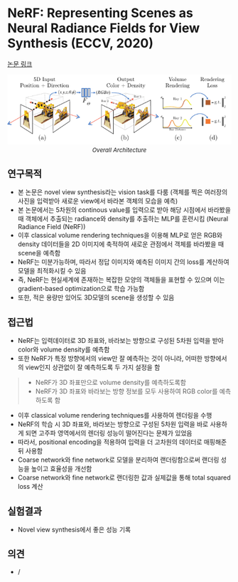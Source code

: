 # NeRF: Representing Scenes as Neural Radiance Fields for View Synthesis (ECCV, 2020)

[논문 링크](https://arxiv.org/abs/2003.08934)

<p align="center">
    <img width="600" alt='fig1' src="./img/11_01_01.png?raw=true"></br>
    <em><font size=2>Overall Architecture</font></em>
</p>

## 연구목적
- 본 논문은 novel view synthesis라는 vision task를 다룸 (객체를 찍은 여러장의 사진을 입력받아 새로운 view에서 바라본 객체의 모습을 예측)
- 본 논문에서는 5차원의 continous value를 입력으로 받아 해당 시점에서 바라봤을 때 객체에서 추출되는 radiance와 density를 추출하는 MLP를 훈련시킴 (Neural Radiance Field (NeRF))
- 이후 classical volume rendering techniques을 이용해 MLP로 얻은 RGB와 density 데이터들을 2D 이미지에 축적하여 새로운 관점에서 객체를 바라봤을 때 scene을 예측함
- NeRF는 미분가능하며, 따라서 정답 이미지와 예측된 이미지 간의 loss를 계산하여 모델을 최적화시킬 수 있음
- 즉, NeRF는 현실세계에 존재하는 복잡한 모양의 객체들을 표현할 수 있으며 이는 gradient-based optimization으로 학습 가능함
- 또한, 적은 용량만 있어도 3D모델의 scene을 생성할 수 있음

## 접근법
- NeRF는 입력데이터로 3D 좌표와, 바라보는 방향으로 구성된 5차원 입력을 받아 color와 volume density를 예측함
- 또한 NeRF가 특정 방향에서의 view만 잘 예측하는 것이 아니라, 어떠한 방향에서의 view인지 상관없이 잘 예측하도록 두 가지 설정을 함
> - NeRF가 3D 좌표만으로 volume density를 예측하도록함
> - NeRF가 3D 좌표와 바라보는 방향 정보를 모두 사용하여 RGB color를 예측하도록 함
- 이후 classical volume rendering techniques를 사용하여 렌더링을 수행
- NeRF의 학습 시 3D 좌표와, 바라보는 방향으로 구성된 5차원 입력을 바로 사용하게 되면 고주파 영역에서의 렌더링 성능이 떨어진다는 문제가 있었음
- 따라서, positional encoding을 적용하여 입력을 더 고차원의 데이터로 매핑해준 뒤 사용함
- Coarse network와 fine network로 모델을 분리하여 랜더링함으로써 랜더링 성능을 높이고 효율성을 개선함
- Coarse network와 fine network로 랜더링한 값과 실제값을 통해 total squared loss 계산

## 실험결과
- Novel view synthesis에서 좋은 성능 기록

## 의견
- /